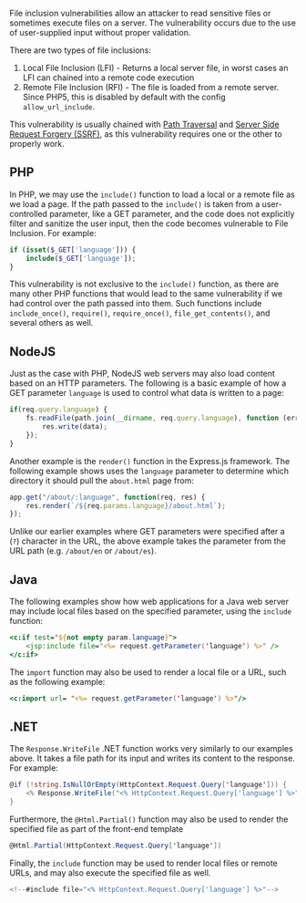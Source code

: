 File inclusion vulnerabilities allow an attacker to read sensitive files or sometimes execute files on a server. The vulnerability occurs due to the use of user-supplied input without proper validation.

There are two types of file inclusions:
1. Local File Inclusion (LFI) - Returns a local server file, in worst cases an LFI can chained into a remote code execution
2. Remote File Inclusion (RFI) - The file is loaded from a remote server. Since PHP5, this is disabled by default with the config `allow_url_include`.

This vulnerability is usually chained with [Path Traversal](obsidian://open?vault=security-notes&file=Offensive%20Security%2FWeb%20Application%20Security%2FServer-side%20Vulnerabilities%2FPath%20Traversal%2FIntroduction) and [Server Side Request Forgery (SSRF)](obsidian://open?vault=security-notes&file=Offensive%20Security%2FWeb%20Application%20Security%2FServer-side%20Vulnerabilities%2FServer-side%20Request%20Forgery%2FIntroduction), as this vulnerability requires one or the other to properly work.
## PHP
In PHP, we may use the `include()` function to load a local or a remote file as we load a page. If the path passed to the `include()` is taken from a user-controlled parameter, like a GET parameter, and the code does not explicitly filter and sanitize the user input, then the code becomes vulnerable to File Inclusion. For example:
```php
if (isset($_GET['language'])) {
    include($_GET['language']);
}
```
This vulnerability is not exclusive to the `include()` function, as there are many other PHP functions that would lead to the same vulnerability if we had control over the path passed into them. Such functions include `include_once()`, `require()`, `require_once()`, `file_get_contents()`, and several others as well.
## NodeJS
Just as the case with PHP, NodeJS web servers may also load content based on an HTTP parameters. The following is a basic example of how a GET parameter `language` is used to control what data is written to a page:
```js
if(req.query.language) {
    fs.readFile(path.join(__dirname, req.query.language), function (err, data) {
        res.write(data);
    });
}
```
Another example is the `render()` function in the Express.js framework. The following example shows uses the `language` parameter to determine which directory it should pull the `about.html` page from:
```js
app.get("/about/:language", function(req, res) {
    res.render(`/${req.params.language}/about.html`);
});
```
Unlike our earlier examples where GET parameters were specified after a (`?`) character in the URL, the above example takes the parameter from the URL path (e.g. `/about/en` or `/about/es`).
## Java
The following examples show how web applications for a Java web server may include local files based on the specified parameter, using the `include` function:
```jsp
<c:if test="${not empty param.language}">
    <jsp:include file="<%= request.getParameter('language') %>" />
</c:if>
```
The `import` function may also be used to render a local file or a URL, such as the following example:
```jsp
<c:import url= "<%= request.getParameter('language') %>"/>
```
## .NET
The `Response.WriteFile` .NET function works very similarly to our examples above. It takes a file path for its input and writes its content to the response. For example:
```cs
@if (!string.IsNullOrEmpty(HttpContext.Request.Query['language'])) {
    <% Response.WriteFile("<% HttpContext.Request.Query['language'] %>"); %> 
}
```
Furthermore, the `@Html.Partial()` function may also be used to render the specified file as part of the front-end template
```cs
@Html.Partial(HttpContext.Request.Query['language'])
```
Finally, the `include` function may be used to render local files or remote URLs, and may also execute the specified file as well.
```cs
<!--#include file="<% HttpContext.Request.Query['language'] %>"-->
```